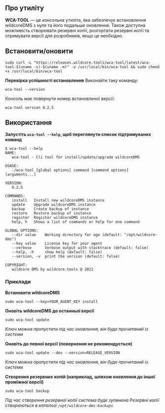 ## Про утиліту
**WCA-TOOL** — це консольна утиліта, яка забезпечує встановлення wildcoreDMS з нуля та його подальше оновлення.
Також доступна можливість створювати резервні копії, розгортати резервні копії та отримувати версії для розробників, якщо це необхідно.


## Встановити/оновити
```shell     
sudo curl -L "https://releases.wildcore.tools/wca-tool/latest/wca-tool-$(uname -s)-$(uname -m)" -o /usr/local/bin/wca-tool && sudo chmod +x /usr/local/bin/wca-tool     
```        
**Перевірка успішності встановлення**
Виконайте таку команду:
```shell      
wca-tool --version     
```      
Консоль має повернути номер встановленої версії:
```shell     
wca-tool version 0.2.5     
```     

## Використання
**Запустіть `wca-tool --help`, щоб переглянути список підтримуваних команд**
```shell     
$ wca-tool --help     
NAME:     
   wca-tool - Cli tool for install/update/upgrade wildcoreDMS     

USAGE:     
   ./wca-tool [global options] command [command options] [arguments...]     

VERSION:     
   0.2.5     

COMMANDS:     
   install   Install new wildcoreDMS instance     
   update    Upgrade wildcoreDMS instance     
   backup    Create backup of instance     
   restore   Restore backup of instance     
   register  Register wildcoreDMS instance     
   help, h   Shows a list of commands or help for one command     

GLOBAL OPTIONS:     
   --dir value    Working directory for age (default: "/opt/wildcore-dms")     
   --key value    License key for your agent     
   --verbose      Verbose output with stacktrace (default: false)     
   --help, -h     show help (default: false)     
   --version, -v  print the version (default: false)     

COPYRIGHT:     
   wildcore DMS by wildcore.tools @ 2022     
```     
### Приклади
**Встановити wildcoreDMS**
```shell     
sudo wca-tool --key=YOUR_AGENT_KEY install      
```     

**Оновіть wildcoreDMS до останньої версії**
```shell     
sudo wca-tool update      
```     
*Ключ можна пропустити під час оновлення, він буде прочитаний із системи*

**Оновіть до певної версії (повернення не рекомендується)**
```shell     
sudo wca-tool update --dev --version=RELEASE_VERSION     
```     
*Ключ можна пропустити під час оновлення, він буде прочитаний із системи*

**Створення резервних копій (наприклад, шляхом оновлення до іншої проміжної версії)**
```shell     
sudo wca-tool backup     
```     
*Під час створення резервної копії система буде зупинена*
*Резервні копії створюються в каталозі `/opt/wildcore-dms-backups`*


